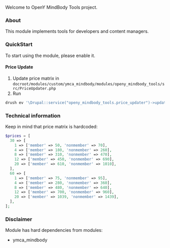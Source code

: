 Welcome to OpenY MindBody Tools project.

### About

This module implements tools for developers and content managers.

### QuickStart

To start using the module, please enable it.

#### Price Update

1. Update price matrix in `docroot/modules/custom/ymca_mindbody/modules/openy_mindbody_tools/src/PriceUpdater.php`
2. Run
```sh
drush ev '\Drupal::service("openy_mindbody_tools.price_updater")->update();'
```

### Technical information

Keep in mind that price matrix is hardcoded:

```php
$prices = [
  30 => [
    1 => ['member' => 50, 'nonmember' => 70],
    4 => ['member' => 180, 'nonmember' => 260],
    8 => ['member' => 310, 'nonmember' => 470],
    12 => ['member' => 450, 'nonmember' => 690],
    20 => ['member' => 610, 'nonmember' => 1010],
  ],
  60 => [
    1 => ['member' => 75, 'nonmember' => 95],
    4 => ['member' => 280, 'nonmember' => 360],
    8 => ['member' => 480, 'nonmember' => 640],
    12 => ['member' => 700, 'nonmember' => 960],
    20 => ['member' => 1039, 'nonmember' => 1439],
  ],
];
```

### Disclaimer

Module has hard dependencies from modules:
- ymca_mindbody

